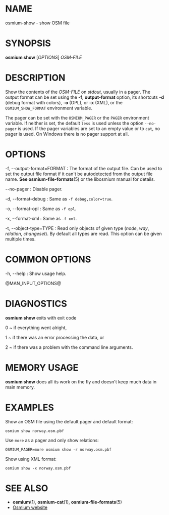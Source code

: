 
# NAME

osmium-show - show OSM file


# SYNOPSIS

**osmium show** \[*OPTIONS*\] *OSM-FILE*


# DESCRIPTION

Show the contents of the *OSM-FILE* on *stdout*, usually in a pager. The
output format can be set using the **-f**, **output-format** option, its
shortcuts **-d** (debug format with colors), **-o** (OPL), or **-x** (XML),
or the `OSMIUM_SHOW_FORMAT` environment variable.

The pager can be set with the `OSMIUM_PAGER` or the `PAGER` environment
variable. If neither is set, the default `less` is used unless the option
`--no-pager` is used. If the pager variables are set to an empty value or
to `cat`, no pager is used. On Windows there is no pager support at all.


# OPTIONS

-f, --output-format=FORMAT
:   The format of the output file. Can be used to set the output file format
    if it can't be autodetected from the output file name.
    **See osmium-file-formats**(5) or the libosmium manual for details.

--no-pager
:   Disable pager.

-d, --format-debug
:   Same as `-f debug,color=true`.

-o, --format-opl
:   Same as `-f opl`.

-x, --format-xml
:   Same as `-f xml`.

-t, --object-type=TYPE
:   Read only objects of given type (*node*, *way*, *relation*, *changeset*).
    By default all types are read. This option can be given multiple times.


# COMMON OPTIONS

-h, --help
:   Show usage help.

@MAN_INPUT_OPTIONS@

# DIAGNOSTICS

**osmium show** exits with exit code

0
  ~ if everything went alright,

1
  ~ if there was an error processing the data, or

2
  ~ if there was a problem with the command line arguments.


# MEMORY USAGE

**osmium show** does all its work on the fly and doesn't keep much data in
main memory.


# EXAMPLES

Show an OSM file using the default pager and default format:

    osmium show norway.osm.pbf

Use `more` as a pager and only show relations:

    OSMIUM_PAGER=more osmium show -r norway.osm.pbf

Show using XML format:

    osmium show -x norway.osm.pbf


# SEE ALSO

* **osmium**(1), **osmium-cat**(1), **osmium-file-formats**(5)
* [Osmium website](http://osmcode.org/osmium)

